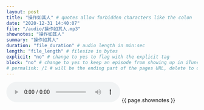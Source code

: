 ```yaml
---
layout: post
title: "操作如其人" # quotes allow forbidden characters like the colon
date: "2020-12-31 14:40:07"
file: "/audio/操作如其人.mp3"
shownotes: "操作如其人"
summary: "操作如其人"
duration: "file_duration" # audio length in min:sec
length: "file_length" # filesize in bytes
explicit: "no" # change to yes to flag with the explicit tag
block: "no" # change to yes to keep an episode from showing up in iTunes
# permalink: /1 # will be the ending part of the pages URL, delete to default to the title
---
```


<audio controls>
<source src="{{site.url}}{{site.baseurl}}{{ page.file }}" type="audio/x-mp3">
Your browser does not support the audio element.
</audio>
{{ page.shownotes }}
